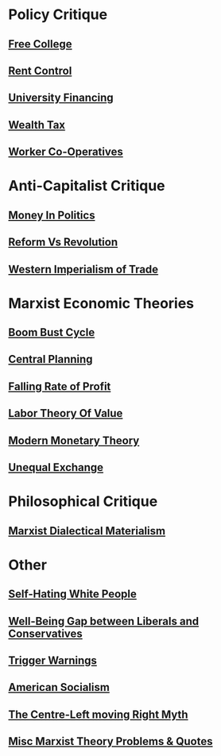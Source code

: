 # Policy Critique
## [Free College](../Political%20Positions/Economic%20Policy/Free%20College)  
## [Rent Control](../Political%20Positions/Economic%20Policy/Rent%20Control)  
## [University Financing](../Political%20Positions/Economic%20Policy/University%20Financing)  
## [Wealth Tax](../Political%20Positions/Economic%20Policy/Wealth%20Tax)  
## [Worker Co-Operatives](../Political%20Positions/Economic%20Policy/Worker%20Co-Operatives)  
# Anti-Capitalist Critique
## [Money In Politics](../Political%20Positions/Economic%20Policy/Money%20In%20Politics)  
## [Reform Vs Revolution](../Political%20Positions/Social%20Policy/Reform%20Vs%20Revolution)  
## [Western Imperialism of Trade](../Political%20Positions/Economic%20Policy/Western%20Imperialism%20of%20Trade)  
# Marxist Economic Theories
## [Boom Bust Cycle](../Political%20Positions/Economic%20Policy/Boom%20Bust%20Cycle)  
## [Central Planning](../Political%20Positions/Economic%20Policy/Central%20Planning)  
## [Falling Rate of Profit](../Political%20Positions/Economic%20Policy/Falling%20Rate%20of%20Profit)  
## [Labor Theory Of Value](../Political%20Positions/Economic%20Policy/Labor%20Theory%20Of%20Value)  
## [Modern Monetary Theory](../Political%20Positions/Economic%20Policy/Modern%20Monetary%20Theory)  
## [Unequal Exchange](../Political%20Positions/Economic%20Policy/Unequal%20Exchange)  
# Philosophical Critique
## [Marxist Dialectical Materialism](../Political%20Positions/Social%20Policy/Marxist%20Dialectical%20Materialism)  
# Other
## [Self-Hating White People](Self-Hating%20White%20People)  
## [Well-Being Gap between Liberals and Conservatives](../Political%20Positions/Social%20Policy/Well-Being%20Gap%20between%20Liberals%20and%20Conservatives)  
## [Trigger Warnings](../Political%20Positions/Social%20Policy/Trigger%20Warnings)  
## [American Socialism](American%20Socialism)  
## [The Centre-Left moving Right Myth](The%20Centre-Left%20moving%20Right%20Myth)  
## [Misc Marxist Theory Problems & Quotes](../Political%20Positions/Social%20Policy/Misc%20Marxist%20Theory%20Problems%20&%20Quotes)  